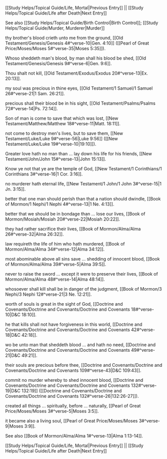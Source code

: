 [[Study Helps/Topical Guide/Life, Mortal|Previous Entry]]  ||  [[Study Helps/Topical Guide/Life after Death|Next Entry]]

 See also [[Study Helps/Topical Guide/Birth Control|Birth Control]]; [[Study Helps/Topical Guide/Murder, Murderer|Murder]]

 thy brother's blood crieth unto me from the ground, [[Old Testament/Genesis/Genesis 4#^verse-10|Gen. 4:10]] ([[Pearl of Great Price/Moses/Moses 5#^verse-35|Moses 5:35]]).

 Whoso sheddeth man's blood, by man shall his blood be shed, [[Old Testament/Genesis/Genesis 9#^verse-6|Gen. 9:6]].

 Thou shalt not kill, [[Old Testament/Exodus/Exodus 20#^verse-13|Ex. 20:13]].

 my soul was precious in thine eyes, [[Old Testament/1 Samuel/1 Samuel 26#^verse-21|1 Sam. 26:21]].

 precious shall their blood be in his sight, [[Old Testament/Psalms/Psalms 72#^verse-14|Ps. 72:14]].

 Son of man is come to save that which was lost, [[New Testament/Matthew/Matthew 18#^verse-11|Matt. 18:11]].

 not come to destroy men's lives, but to save them, [[New Testament/Luke/Luke 9#^verse-56|Luke 9:56]] ([[New Testament/Luke/Luke 19#^verse-10|19:10]]).

 Greater love hath no man than ... lay down his life for his friends, [[New Testament/John/John 15#^verse-13|John 15:13]].

 Know ye not that ye are the temple of God, [[New Testament/1 Corinthians/1 Corinthians 3#^verse-16|1 Cor. 3:16]].

 no murderer hath eternal life, [[New Testament/1 John/1 John 3#^verse-15|1 Jn. 3:15]].

 better that one man should perish than that a nation should dwindle, [[Book of Mormon/1 Nephi/1 Nephi 4#^verse-13|1 Ne. 4:13]].

 better that we should be in bondage than ... lose our lives, [[Book of Mormon/Mosiah/Mosiah 20#^verse-22|Mosiah 20:22]].

 they had rather sacrifice their lives, [[Book of Mormon/Alma/Alma 26#^verse-32|Alma 26:32]].

 law requireth the life of him who hath murdered, [[Book of Mormon/Alma/Alma 34#^verse-12|Alma 34:12]].

 most abominable above all sins save ... shedding of innocent blood, [[Book of Mormon/Alma/Alma 39#^verse-5|Alma 39:5]].

 never to raise the sword ... except it were to preserve their lives, [[Book of Mormon/Alma/Alma 48#^verse-14|Alma 48:14]].

 whosoever shall kill shall be in danger of the judgment, [[Book of Mormon/3 Nephi/3 Nephi 12#^verse-21|3 Ne. 12:21]].

 worth of souls is great in the sight of God, [[Doctrine and Covenants/Doctrine and Covenants/Doctrine and Covenants 18#^verse-10|D&C 18:10]].

 he that kills shall not have forgiveness in this world, [[Doctrine and Covenants/Doctrine and Covenants/Doctrine and Covenants 42#^verse-18|D&C 42:18]].

 wo be unto man that sheddeth blood ... and hath no need, [[Doctrine and Covenants/Doctrine and Covenants/Doctrine and Covenants 49#^verse-21|D&C 49:21]].

 their souls are precious before thee, [[Doctrine and Covenants/Doctrine and Covenants/Doctrine and Covenants 109#^verse-43|D&C 109:43]].

 commit no murder whereby to shed innocent blood, [[Doctrine and Covenants/Doctrine and Covenants/Doctrine and Covenants 132#^verse-19|D&C 132:19]] ([[Doctrine and Covenants/Doctrine and Covenants/Doctrine and Covenants 132#^verse-26|132:26-27]]).

 created all things ... spiritually, before ... naturally, [[Pearl of Great Price/Moses/Moses 3#^verse-5|Moses 3:5]].

 it became also a living soul, [[Pearl of Great Price/Moses/Moses 3#^verse-9|Moses 3:9]].

 See also [[Book of Mormon/Alma/Alma 1#^verse-13|Alma 1:13-14]].

[[Study Helps/Topical Guide/Life, Mortal|Previous Entry]]  ||  [[Study Helps/Topical Guide/Life after Death|Next Entry]]